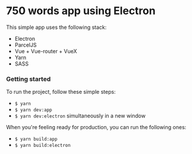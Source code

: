 # 750 words app using Electron

This simple app uses the following stack:
- Electron
- ParcelJS
- Vue + Vue-router + VueX
- Yarn
- SASS

### Getting started

To run the project, follow these simple steps:

- `$ yarn`
- `$ yarn dev:app`
- `$ yarn dev:electron` simultaneously in a new window

When you're feeling ready for production, you can run the following ones:

- `$ yarn build:app`
- `$ yarn build:electron`
